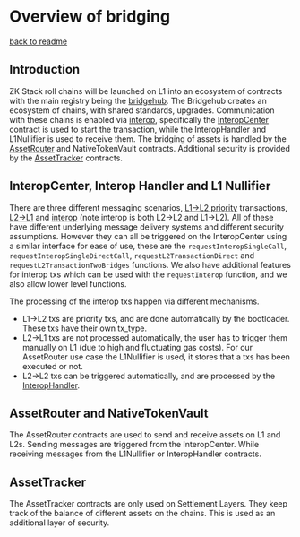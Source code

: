 # Overview of bridging
[back to readme](./README.md)

## Introduction

ZK Stack roll chains will be launched on L1 into an ecosystem of contracts with the main registry being the [bridgehub](../chain_management/bridgehub.md). The Bridgehub creates an
ecosystem of chains, with shared standards, upgrades. Communication with these chains is enabled via [interop](./interop/overview.md), specifically the [InteropCenter](./interop/interop_center/overview.md) contract is used to start the transaction, while the InteropHandler and L1Nullifier is used to receive them. The bridging of assets is handled by the [AssetRouter](./asset_router_and_ntv/asset_router.md) and NativeTokenVault contracts. Additional security is provided by the [AssetTracker](./firewall/firewall.md) contracts.

## InteropCenter, Interop Handler and L1 Nullifier

There are three different messaging scenarios, [L1->L2 priority](../settlement_contracts/priority_queue/l1_l2_communication/l1_to_l2.md) transactions, [L2->L1](../settlement_contracts/priority_queue/l1_l2_communication/l2_to_l1.md) and [interop](./interop/overview.md) (note interop is both L2->L2 and L1->L2). All of these have different underlying message delivery systems and different security assumptions. However they can all be triggered on the InteropCenter using a similar interface for ease of use, these are the `requestInteropSingleCall`, `requestInteropSingleDirectCall`, `requestL2TransactionDirect` and `requestL2TransactionTwoBridges` functions. We also have additional features for interop txs which can be used with the `requestInterop` function, and we also allow lower level functions. 

The processing of the interop txs happen via different mechanisms.
- L1->L2 txs are priority txs, and are done automatically by the bootloader. These txs have their own tx_type. 
- L2->L1 txs are not processed automatically, the user has to trigger them manually on L1 (due to high and fluctuating gas costs). For our AssetRouter use case the L1Nullifier is used, it stores that a txs has been executed or not. 
- L2->L2 txs can be triggered automatically, and are processed by the [InteropHandler](./interop/interop_handler.md). 

## AssetRouter and NativeTokenVault

The AssetRouter contracts are used to send and receive assets on L1 and L2s. Sending messages are triggered from the InteropCenter. While receiving messages from the L1Nullifier or InteropHandler contracts. 

## AssetTracker

The AssetTracker contracts are only used on Settlement Layers. They keep track of the balance of different assets on the chains. This is used as an additional layer of security. 
